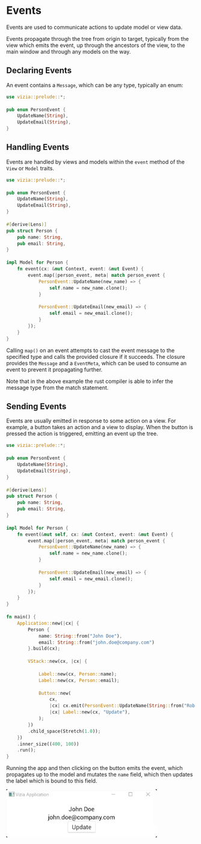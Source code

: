 # Events

Events are used to communicate actions to update model or view data. 

Events propagate through the tree from origin to target, typically from the view which emits the event, up through the ancestors of the view, to the main window and through any models on the way.


## Declaring Events

An event contains a `Message`, which can be any type, typically an enum:

```rust
use vizia::prelude::*;

pub enum PersonEvent {
    UpdateName(String),
    UpdateEmail(String),
}
```

## Handling Events
Events are handled by views and models within the `event` method of the `View` or `Model` traits.

```rust
use vizia::prelude::*;

pub enum PersonEvent {
    UpdateName(String),
    UpdateEmail(String),
}

#[derive(Lens)]
pub struct Person {
    pub name: String,
    pub email: String,
}

impl Model for Person {
    fn event(cx: &mut Context, event: &mut Event) {
        event.map(|person_event, meta| match person_event {
            PersonEvent::UpdateName(new_name) => {
                self.name = new_name.clone();
            }

            PersonEvent::UpdateEmail(new_email) => {
                self.email = new_email.clone();
            }
        });
    }
}
```
Calling `map()` on an event attempts to cast the event message to the specified type and calls the provided closure if it succeeds. The closure provides the `Message` and a `EventMeta`, which can be used to consume an event to prevent it propagating further. 

Note that in the above  example the rust compiler is able to infer the message type from the match statement. 

## Sending Events
Events are usually emitted in response to some action on a view. For example, a button takes an action and a view to display. When the button is pressed the action is triggered, emitting an event up the tree.

```rust
use vizia::prelude::*;

pub enum PersonEvent {
    UpdateName(String),
    UpdateEmail(String),
}

#[derive(Lens)]
pub struct Person {
    pub name: String,
    pub email: String,
}

impl Model for Person {
    fn event(&mut self, cx: &mut Context, event: &mut Event) {
        event.map(|person_event, meta| match person_event {
            PersonEvent::UpdateName(new_name) => {
                self.name = new_name.clone();
            }

            PersonEvent::UpdateEmail(new_email) => {
                self.email = new_email.clone();
            }
        });
    }
}

fn main() {
    Application::new(|cx| {
        Person { 
            name: String::from("John Doe"), 
            email: String::from("john.doe@company.com") 
        }.build(cx);

        VStack::new(cx, |cx| {
            
            Label::new(cx, Person::name);
            Label::new(cx, Person::email);
            
            Button::new(
                cx,
                |cx| cx.emit(PersonEvent::UpdateName(String::from("Rob Doe"))),
                |cx| Label::new(cx, "Update"),
            );
        })
        .child_space(Stretch(1.0));
    })
    .inner_size((400, 100))
    .run();
}
```

Running the app and then clicking on the button emits the event, which propagates up to the model and mutates the `name` field, which then updates the label which is bound to this field.

<img src="../img/update.gif" alt="" width="400"/>


<!-- Events propagate through the view tree, and how an event propagates is specific to the event type. However, usually a platform event will propagate down the tree to the target view or model, and a user event will propagate up the tree to the target view or model. -->


